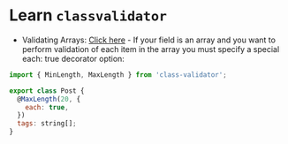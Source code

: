 # Learn `classvalidator`

- Validating Arrays: [Click here](https://github.com/typestack/class-validator#validating-arrays) - If your field is an array and you want to perform validation of each item in the array you must specify a special each: true decorator option:

```js
import { MinLength, MaxLength } from 'class-validator';

export class Post {
  @MaxLength(20, {
    each: true,
  })
  tags: string[];
}
```
